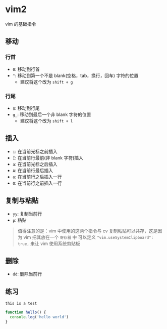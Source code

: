 # vim2

vim 的基础指令

## 移动

### 行首

- `0`: 移动到行首
- `^`: 移动到第一个不是 blank(空格，tab，换行，回车) 字符的位置
    - 建议将这个改为 `shift + g`

### 行尾

- `$`: 移动到行尾
- `g_`: 移动到最后一个非 blank 字符的位置
    - 建议将这个改为 `shift + l`

## 插入

- `i`: 在当前光标之前插入
- `I`: 在当前行最前(非 blank 字符)插入
- `a`: 在当前光标之后插入
- `A`: 在当前行最后插入
- `o`: 在当前行之后插入一行
- `O`: 在当前行之前插入一行

## 复制与粘贴

- `yy`: 复制当前行
- `p`: 粘贴

> 值得注意的是：vim 中使用的这两个指令与 cv 复制粘贴可以共存，这是因为 vim 把其放在一个 `寄存器` 中
> 可以定义 `"vim.useSystemClipboard": true,` 来让 vim 使用系统剪贴板    
    
## 删除

- `dd`: 删除当前行

## 练习

    this is a test  

```ts
function hello() {
  console.log('hello world')
}
```